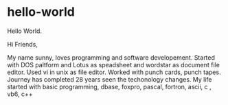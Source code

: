 # hello-world
Hello World.

Hi Friends,

My name sunny, loves programming and  software developement. Started with DOS paltform and Lotus as speadsheet and wordstar as document file editor. Used vi in unix as file editor. Worked with punch cards, punch tapes. Journey has completed 28 years seen the techonology changes. 
My life started with basic programming, dbase, foxpro, pascal, fortron, ascii,  c , vb6, c++ 
